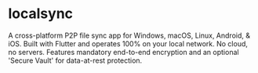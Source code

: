 # localsync
A cross-platform P2P file sync app for Windows, macOS, Linux, Android, &amp; iOS. Built with Flutter and operates 100% on your local network. No cloud, no servers. Features mandatory end-to-end encryption and an optional 'Secure Vault' for data-at-rest protection.

